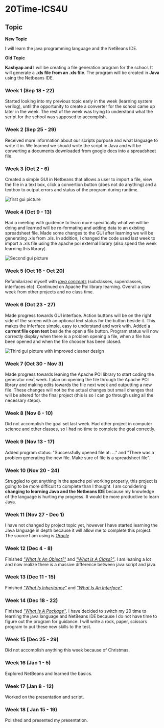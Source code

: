 # 20Time-ICS4U

## Topic
**New Topic**

I will learn the java programming language and the NetBeans IDE.

**Old Topic**

**Kashyap and I** will be creating a file generation program for the school. It will generate a **.xls file from an .xls file**. The program will be created in **Java** using the Netbeans IDE.

### Week 1 (Sep 18 - 22)

Started looking into my previous topic early in the week (learning system verilog), until the opportunity to create a converter for the school came up later in the week. The rest of the week was trying to understand what the script for the school was supposed to accomplish.

### Week 2 (Sep 25 - 29)

Received more information about our scripts purpose and what language to write it in. We learned we should write the script in Java and will be converting a documents downloaded from google docs into a spreadsheet file.

### Week 3 (Oct 2 - 6)

Created a simple GUI in Netbeans that allows a user to import a file, view the file in a text box, click a convertion button (does not do anything) and a textbox to output errors and status of the program during runtime.

![first gui picture](https://i.imgur.com/etpN1hj.png)

### Week 4 (Oct 9 - 13)

Had a meeting with guidence to learn more specifically what we will be doing and learned will be re-formating and adding data to an existing spreadsheet file. Made some changes to the GUI after learning we will be generating .xls from .xls. In addition, I changed the code used last week to import a .xls file using the apache poi external library (also spend the week learning this library).

![Second gui picture](https://i.imgur.com/0h85DG8.png)

### Week 5 (Oct 16 - Oct 20)

Refamilarized myself with [_java concepts_](https://docs.oracle.com/javase/tutorial/java/concepts/index.html) (subclasses, superclasses, interfaces etc). Continued on Apache Poi library learning. Overall a slow week from other projects and no class time.

### Week 6 (Oct 23 - 27)

Made progress towards GUI interface. Action buttons will be on the right side of the screen with an optional text status for the button beside it. This makes the inferface simple, easy to understand and work with. Added a **current file open text** beside the open a file button. Program status will now correctly display when there is a problem opening a file, when a file has been opened and when the file chooser has been closed.

![Third gui picture with improved cleaner design](https://imgur.com/Zs4OtJh.png)

### Week 7 (Oct 30 - Nov 3)

Made progress towards leaning the Apache POI library to start coding the generator next week. I plan on opening the file through the Apache POI library and making edits towards the file next week and outputting a new file. These changes will not be the actual changes but small changes that will be altered for the final project (this is so I can go through using all the necessary steps).

### Week 8 (Nov 6 - 10)

Did not accomplish the goal set last week. Had other project in computer science and other classes, so I had no time to complete the goal correctly.

### Week 9 (Nov 13 - 17)

Added program status: "Successfully opened file at: ..." and "There was a problem generating the new file. Make sure of file is a spreadsheet file".

### Week 10 (Nov 20 - 24)

Struggled to get anything in the apache poi working properly, this project is going to be more difficult to complete than I thought. I am considering **changing to learning Java and the Netbeans IDE** because my knowledge of the language is hurting my progress. It would be more productive to learn Java.

### Week 11 (Nov 27 - Dec 1)

I have not changed by project topic yet, however I have started learning the Java language in depth because it will allow me to complete this project. The source I am using is [_Oracle_](https://docs.oracle.com/javase/tutorial/java/concepts/index.html)

### Week 12 (Dec 4 - 8)

Finished [_"What Is An Object?"_](https://docs.oracle.com/javase/tutorial/java/concepts/object.html) and [_"What Is A Class?"_](https://docs.oracle.com/javase/tutorial/java/concepts/class.html). I am leaning a lot and now realize there is a massive difference between java script and java.

### Week 13 (Dec 11 - 15)

Finished [_"What Is Inheritance"_](https://docs.oracle.com/javase/tutorial/java/concepts/inheritance.html) and [_"What Is An Interface"_](https://docs.oracle.com/javase/tutorial/java/concepts/interface.html)

### Week 14 (Dec 18 - 22)

Finished [_"What Is A Package"_](https://docs.oracle.com/javase/tutorial/java/concepts/package.html). I have decided to switch my 20 time to learning the java language and NetBeans IDE because I do not have time to figure out the program for guidance. I will write a rock, paper, scissors program to put these new skills to the test.

### Week 15 (Dec 25 - 29)

Did not accomplish anything this week because of Christmas.

### Week 16 (Jan 1 - 5)

Explored NetBeans and learned the basics.

### Week 17 (Jan 8 - 12)

Worked on the presentation and script.

### Week 18 ( Jan 15 - 19)

Polished and presented my presentation.
